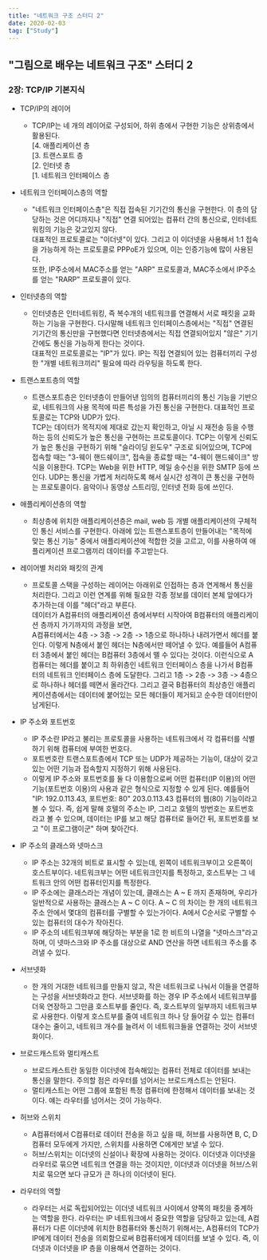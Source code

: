 ```yaml
---
title: "네트워크 구조 스터디 2"
date: 2020-02-03
tag: ["Study"]
---
```



## "그림으로 배우는 네트워크 구조" 스터디 2

### 2장: TCP/IP 기본지식

- TCP/IP의 레이어
  - TCP/IP는 네 개의 레이어로 구성되어, 하위 층에서 구현한 기능은 상위층에서 활용된다.  
  [4. 애플리케이션 층  
  [3. 트랜스포트 층  
  [2. 인터넷 층  
  [1. 네트워크 인터페이스 층  

- 네트워크 인터페이스층의 역할
  - "네트워크 인터페이스층"은 직접 접속된 기기간의 통신을 구현한다. 이 층의 담당하는 것은 어디까지나 "직접" 연결 되어있는 컴퓨터 간의 통신으로, 인터네트워킹의 기능은 갖고있지 않다.  
  대표적인 프로토콜로는 "이더넷"이 있다. 그리고 이 이더넷을 사용해서 1:1 접속을 가능하게 하는 프로토콜로 PPPoE가 있으며, 이는 인증기능에 많이 사용된다.  
  또한, IP주소에서 MAC주소를 얻는 "ARP" 프로토콜과, MAC주소에서 IP주소를 얻는 "RARP" 프로토콜이 있다.

- 인터넷층의 역할
  - 인터넷층은 인터네트워킹, 즉 복수개의 네트워크를 연결해서 서로 패킷을 교화하는 기능을 구현한다. 다시말해 네트워크 인터페이스층에서는 "직접" 연결된 기기간의 통신만을 구현했다면 인터넷층에서는 직접 연결되어있지 "않은" 기기 간에도 통신을 가능하게 한다는 것이다.  
  대표적인 프로토콜로는 "IP"가 있다. IP는 직접 연결되어 있는 컴퓨터끼리 구성한 "개별 네트워크끼리" 필요에 따라 라우팅을 하도록 한다.

- 트랜스포트층의 역할
  - 트랜스포트층은 인터넷층이 만들어낸 임의의 컴퓨터끼리의 통신 기능을 기반으로, 네트워크의 사용 목적에 따른 특성을 가진 통신을 구현한다.
  대표적인 프로토콜로는 TCP와 UDP가 있다.  
  TCP는 데이터가 목적지에 제대로 갔는지 확인하고, 아닐 시 재전송 등을 수행하는 등의 신뢰도가 높은 통신을 구현하는 프로토콜이다. TCP는 이렇게 신뢰도가 높은 통신을 구현하기 위해 "슬라이딩 윈도우" 구조로 되어있으며, TCP에 접속할 때는 "3-웨이 핸드쉐이크", 접속을 종료할 때는 "4-웨이 핸드쉐이크" 방식을 이용한다. TCP는 Web을 위한 HTTP, 메일 송수신을 위한 SMTP 등에 쓰인다.
  UDP는 통신을 가볍게 처리하도록 해서 실시간 성격이 큰 통신을 구현하는 프로토콜이다. 음악이나 동영상 스트리밍, 인터넷 전화 등에 쓰인다.

- 애플리케이션층의 역할
  - 최상층에 위치한 애플리케이션층은 mail, web 등 개별 애플리케이션의 구체적인 통신 서비스를 구현한다. 아래에 있는 트랜스포트층이 만들어내는 "목적에 맞는 통신 기능" 중에서 애플리케이션에 적합한 것을 고르고, 이를 사용하여 애플리케이션 프로그램끼리 데이터를 주고받는다.

- 레이어별 처리와 패킷의 관계
  - 프로토콜 스택을 구성하는 레이어는 아래위로 인접하는 층과 연게해서 통신을 처리한다. 그리고 이런 연계를 위해 필요한 각종 정보를 데이터 본체 앞에다가 추가하는데 이를 "헤더"라고 부른다.  
  데이터가 A컴퓨터의 애플리케이션 층에서부터 시작아여 B컴퓨터의 애플리케이션 층까지 가기까지의 과정을 보면,  
  A컴퓨터에서는 4층 -> 3층 -> 2층 -> 1층으로 하나하나 내려가면서 헤더를 붙인다. 이렇게 N층에서 붙인 헤더는 N층에서만 떼어낼 수 있다. 예를들어 A컴퓨터 3층에서 붙인 헤더는 B컴퓨터 3층에서 뗄 수 있다는 것이다. 이런식으로 A컴퓨터는 헤더를 붙이고 최 하위층인 네트워크 인터페이스 층을 나가서 B컴퓨터의 네트워크 인터페이스 층에 도달한다. 그리고 1층 -> 2층 -> 3층 -> 4층으로 하나하나 헤더를 떼면서 올라간다. 그리고 결국 B컴퓨터의 최상층인 애플리케이션층에서는 데이터에 붙어있는 모든 헤더들이 제거되고 순수한 데이터만이 남게된다.

- IP 주소와 포트번호
  - IP 주소란 IP라고 불리는 프로토콜을 사용하는 네트워크에서 각 컴퓨터를 식별하기 위해 컴퓨터에 부여한 번호다.
  - 포트번호란 트랜스포트층에서 TCP 또는 UDP가 제공하는 기능이, 대상이 갖고있는 어떤 기능과 접속할지 지정하기 위해 사용된다.
  - 이렇게 IP 주소와 포트번호를 둘 다 이용함으로써 어떤 컴퓨터(IP 이용)의 어떤 기능(포트번호 이용)의 사용과 같은 형식으로 지정할 수 있게 된다. 예를들어 "IP: 192.0.113.43, 포트번호: 80" 203.0.113.43 컴퓨터의 웹(80) 기능이라고 볼 수 있다.
  즉, 쉽게 말해 호텔의 주소는 IP, 그리고 호텔의 방번호는 포트번호라고 볼 수 있으며, 데이터는 IP를 보고 해당 컴퓨터로 들어간 뒤, 포트번호를 보고 "이 프로그램이군" 하며 찾아간다.

- IP 주소의 클래스와 넷마스크
  - IP 주소는 32개의 비트로 표시할 수 있는데, 왼쪽이 네트워크부이고 오른쪽이 호스트부이다. 네트워크부는 어떤 네트워크인지를 특정하고, 호스트부는 그 네트워크 안의 어떤 컴퓨터인지를 특정한다.
  - IP 주소에는 클래스라는 개념이 있는데, 클래스는 A ~ E 까지 존재하며, 우리가 일반적으로 사용하는 클래스는 A ~ C 이다. A ~ C 의 차이는 한 개의 네트워크 주소 안에서 몇대의 컴퓨터를 구별할 수 있는가이다. A에서 C순서로 구별할 수 있는 컴퓨터의 대수가 작아진다.
  - IP 주소의 네트워크부에 해당하는 부분을 1로 한 비트의 나열을 "넷마스크"라고 하며, 이 넷마스크와 IP 주소를 대상으로 AND 연산을 하면 네트워크 주소를 추려낼 수 있다.

- 서브넷화
  - 한 개의 거대한 네트워크를 만들지 않고, 작은 네트워크로 나눠서 이들을 연결하는 구성을 서브넷화라고 한다. 서브넷화를 하는 경우 IP 주소에서 네트워크부를 더욱 연장하고 그만큼 호스트부를 줄인다. 즉, 호스트부의 일부까지 네트워크부로 사용한다.
  이렇게 호스트부를 줄여 네트워크 하나 당 들어갈 수 있는 컴퓨터 대수는 줄이고, 네트워크 개수를 늘려서 이 네트워크들을 연결하는 것이 서브넷화이다.

- 브로드캐스트와 멀티캐스트
  - 브로드캐스트란 동일한 이더넷에 접속해있는 컴퓨터 전체로 데이터를 보내는 통신을 말한다. 주의할 점은 라우터를 넘어서는 브로드캐스트는 안된다.
  - 멀티캐스트는 어떤 그룹에 포함된 특정 컴퓨터에 한정해서 데이터를 보내는 것이다. 얘는 라우터를 넘어서는 것이 가능하다.

- 허브와 스위치
  - A컴퓨터에서 C컴퓨터로 데이터 전송을 하고 싶을 때, 허브를 사용하면 B, C, D 컴퓨터 모두에게 가지만, 스위치를 사용하면 C에게만 보낼 수 있다.
  - 허브/스위치는 이더넷의 신설이나 확장에 사용하는 것이다. 이더넷과 이더넷을 라우터로 묶으면 네트워크 연결을 하는 것이지만, 이더넷과 이더넷을 허브/스위치로 묶으면 보다 규모가 큰 하나의 이더넷이 된다.

- 라우터의 역할
  - 라우터는 서로 독립되어있는 이더넷 네트워크 사이에서 양쪽의 패킷을 중계하는 역할을 한다. 라우터는 IP 네트워크에서 중요한 역할을 담당하고 있는데, A컴퓨터가 다른 이더넷에 위치한 B컴퓨터와 통신하기 위해서는, A컴퓨터의 TCP가 IP에게 데이터 전송을 의뢰함으로써 B컴퓨터에게 데이터를 보낼 수 있다. 즉, 이더넷과 이더넷을 IP 층을 이용해서 연결하는 것이다.
  